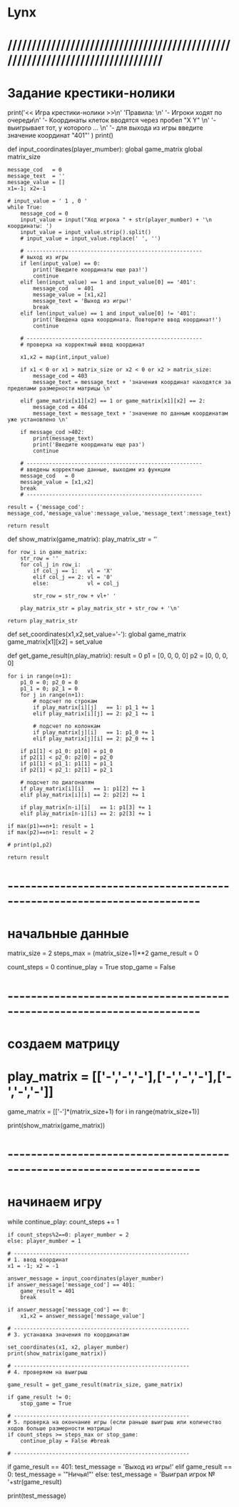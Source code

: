 # Lynx
# //////////////////////////////////////////////////////////////////////////////
#                          Задание крестики-нолики

print('<< Игра крестики-нолики >>\n'
      'Правила: \n'
      '- Игроки ходят по очереди\n'
      '- Координаты клеток вводятся через пробел "X Y" \n'
      '- выигрывает тот, у которого ... \n'
      '- для выхода из игры введите значение координат "401"'
      )
print()

def input_coordinates(player_mumber):
    global game_matrix
    global matrix_size

    message_cod   = 0
    message_text  = ''
    message_value = []
    x1=-1; x2=-1

    # input_value = ' 1 , 0 '
    while True:
        message_cod = 0
        input_value = input("Ход игрока " + str(player_mumber) + '\n координаты: ')
        input_value = input_value.strip().split()
        # input_value = input_value.replace(' ', '')

        # -------------------------------------------------------
        # выход из игры
        if len(input_value) == 0:
            print('Введите координаты еще раз!')
            continue
        elif len(input_value) == 1 and input_value[0] == '401':
            message_cod   = 401
            message_value = [x1,x2]
            message_text = 'Выход из игры!'
            break
        elif len(input_value) == 1 and input_value[0] != '401':
            print('Введена одна координата. Повторите ввод координат!')
            continue

        # -------------------------------------------------------
        # проверка на корректный ввод координат

        x1,x2 = map(int,input_value)

        if x1 < 0 or x1 > matrix_size or x2 < 0 or x2 > matrix_size:
            message_cod = 403
            message_text = message_text + 'значения координат находятся за пределами размерности матрицы \n'

        elif game_matrix[x1][x2] == 1 or game_matrix[x1][x2] == 2:
            message_cod = 404
            message_text = message_text + 'значение по данным координатам уже установлено \n'

        if message_cod >402:
            print(message_text)
            print('Введите координаты еще раз')
            continue

        # -------------------------------------------------------
        # введены корректные данные, выходим из функции
        message_cod   = 0
        message_value = [x1,x2]
        break
        # -------------------------------------------------------

    result = {'message_cod': message_cod,'message_value':message_value,'message_text':message_text}

    return result

def show_matrix(game_matrix):
    play_matrix_str = ''

    for row_i in game_matrix:
        str_row = ''
        for col_j in row_i:
            if col_j == 1:   vl = 'X'
            elif col_j == 2: vl = '0'
            else:            vl = col_j

            str_row = str_row + vl+' '

        play_matrix_str = play_matrix_str + str_row + '\n'

    return play_matrix_str

def set_coordinates(x1,x2,set_value='-'):
    global game_matrix
    game_matrix[x1][x2] = set_value

def get_game_result(n,play_matrix):
    result = 0
    p1 = [0, 0, 0, 0]
    p2 = [0, 0, 0, 0]

    for i in range(n+1):
        p1_0 = 0; p2_0 = 0
        p1_1 = 0; p2_1 = 0
        for j in range(n+1):
            # подсчет по строкам
            if play_matrix[i][j]   == 1: p1_1 += 1
            elif play_matrix[i][j] == 2: p2_1 += 1

            # подсчет по колонкам
            if play_matrix[j][i]   == 1: p1_0 += 1
            elif play_matrix[j][i] == 2: p2_0 += 1

        if p1[1] < p1_0: p1[0] = p1_0
        if p2[1] < p2_0: p2[0] = p2_0
        if p1[1] < p1_1: p1[1] = p1_1
        if p2[1] < p2_1: p2[1] = p2_1

        # подсчет по диагоналям
        if play_matrix[i][i]   == 1: p1[2] += 1
        elif play_matrix[i][i] == 2: p2[2] += 1

        if play_matrix[n-i][i]   == 1: p1[3] += 1
        elif play_matrix[n-i][i] == 2: p2[3] += 1

    if max(p1)==n+1: result = 1
    if max(p2)==n+1: result = 2

    # print(p1,p2)

    return result

#  -----------------------------------------------------------------------
#                         начальные данные
matrix_size = 2
steps_max   = (matrix_size+1)**2
game_result = 0

count_steps   = 0
сontinue_play = True
stop_game     = False

#  -----------------------------------------------------------------------
# создаем матрицу
# play_matrix = [['-','-','-'],['-','-','-'],['-','-','-']]

game_matrix = [['-']*(matrix_size+1) for i in range(matrix_size+1)]

print(show_matrix(game_matrix))

# -----------------------------------------------------------------------
#                           начинаем игру

while сontinue_play:
    count_steps += 1

    if count_steps%2==0: player_mumber = 2
    else: player_mumber = 1

    # -------------------------------------------------------
    # 1. ввод координат
    x1 = -1; x2 = -1

    answer_message = input_coordinates(player_mumber)
    if answer_message['message_cod'] == 401:
        game_result = 401
        break

    if answer_message['message_cod'] == 0:
        x1,x2 = answer_message['message_value']

    # -------------------------------------------------------
    # 3. устанавка значения по координатам

    set_coordinates(x1, x2, player_mumber)
    print(show_matrix(game_matrix))

    # -------------------------------------------------------
    # 4. проверяем на выигрыш

    game_result = get_game_result(matrix_size, game_matrix)

    if game_result != 0:
        stop_game = True

    # -------------------------------------------------------
    # 5. проверка на окончание игры (если раньше выигрыш или количество ходов больше размерности матрицы)
    if count_steps >= steps_max or stop_game:
        сontinue_play = False #break

    # -------------------------------------------------------


if game_result == 401: test_message = 'Выход из игры!'
elif game_result == 0: test_message = '"Ничья!"'
else: test_message = 'Выиграл игрок № '+str(game_result)

print(test_message)
